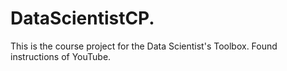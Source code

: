 # DataScientistCP.
This is the course project for the Data Scientist's Toolbox. Found instructions of YouTube. 
